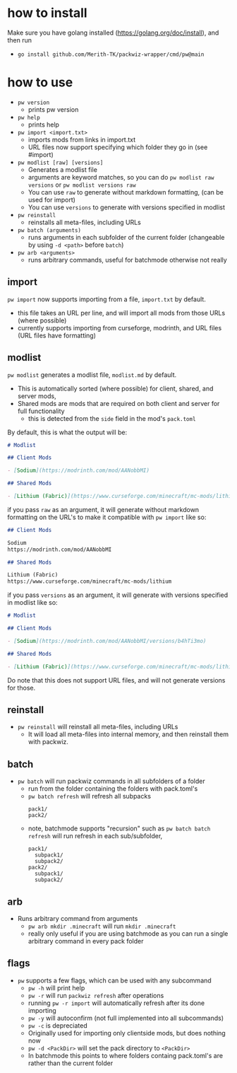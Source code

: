# how to install

Make sure you have golang installed (https://golang.org/doc/install),
and then run

- `go install github.com/Merith-TK/packwiz-wrapper/cmd/pw@main`

# how to use

- `pw version`
  - prints pw version
- `pw help`
  - prints help
- `pw import <import.txt>`
  - imports mods from links in import.txt
  - URL files now support specifying which folder they go in (see #import)
- `pw modlist [raw] [versions]`
  - Generates a modlist file
  - arguments are keyword matches, so you can do `pw modlist raw versions` or `pw modlist versions raw`
  - You can use `raw` to generate without markdown formatting, (can be used for import)
  - You can use `versions` to generate with versions specified in modlist
- `pw reinstall`
  - reinstalls all meta-files, including URLs
- `pw batch (arguments)`
  - runs arguments in each subfolder of the current folder (changeable by using `-d <path>` before `batch`)
- `pw arb <arguments>`
  - runs arbitrary commands, useful for batchmode otherwise not really
## import

`pw import` now supports importing from a file, `import.txt` by default.

- this file takes an URL per line, and will import all mods from those URLs (where possible)
- currently supports importing from curseforge, modrinth, and URL files (URL files have formatting)

## modlist

`pw modlist` generates a modlist file, `modlist.md` by default.

- This is automatically sorted (where possible) for client, shared, and server mods,
- Shared mods are mods that are required on both client and server for full functionality
  - this is detected from the `side` field in the mod's `pack.toml`

By default, this is what the output will be:

```markdown
# Modlist

## Client Mods

- [Sodium](https://modrinth.com/mod/AANobbMI)

## Shared Mods

- [Lithium (Fabric)](https://www.curseforge.com/minecraft/mc-mods/lithium)
```

if you pass `raw` as an argument, it will generate without markdown formatting on the URL's to make it compatible with `pw import` like so:

```markdown
## Client Mods

Sodium
https://modrinth.com/mod/AANobbMI

## Shared Mods

Lithium (Fabric)
https://www.curseforge.com/minecraft/mc-mods/lithium
```

if you pass `versions` as an argument, it will generate with versions specified in modlist like so:

```markdown
# Modlist

## Client Mods

- [Sodium](https://modrinth.com/mod/AANobbMI/versions/b4hTi3mo)

## Shared Mods

- [Lithium (Fabric)](https://www.curseforge.com/minecraft/mc-mods/lithium/files/4439705)
```

Do note that this does not support URL files, and will not generate versions for those.

## reinstall

- `pw reinstall` will reinstall all meta-files, including URLs
  - It will load all meta-files into internal memory, and then reinstall them with packwiz.

## batch

- `pw batch` will run packwiz commands in all subfolders of a folder
  - run from the folder containing the folders with pack.toml's
  - `pw batch refresh` will refresh all subpacks
    ```
    pack1/
    pack2/
    ```
  - note, batchmode supports "recursion" such as `pw batch batch refresh` will run refresh in each sub/subfolder, 
    ```
    pack1/
      subpack1/
      subpack2/
    pack2/
      subpack1/
      subpack2/
    ```

## arb
- Runs arbitrary command from arguments
  - `pw arb mkdir .minecraft` will run `mkdir .minecraft`
  - really only useful if you are using batchmode as you can run a single arbitrary command in every pack folder

## flags

- `pw` supports a few flags, which can be used with any subcommand
  - `pw -h` will print help
  - `pw -r` will run `packwiz refresh` after operations
  - running `pw -r import` will automatically refresh after its done importing
  - `pw -y` will autoconfirm (not full implemented into all subcommands)
  - `pw -c` is depreciated
  - Originally used for importing only clientside mods, but does nothing now
  - `pw -d <PackDir>` will set the pack directory to `<PackDir>`
  - In batchmode this points to where folders containg pack.toml's are rather than the current folder

